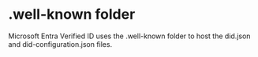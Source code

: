 # .well-known folder

Microsoft Entra Verified ID uses the .well-known folder to host the did.json and did-configuration.json files.
